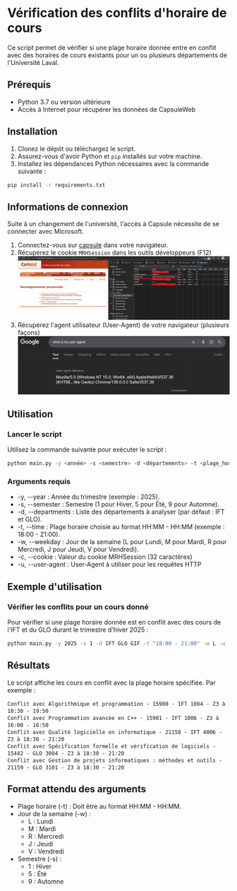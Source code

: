 # Vérification des conflits d'horaire de cours

Ce script permet de vérifier si une plage horaire donnée entre en conflit avec des horaires de cours existants pour un ou plusieurs départements de l'Université Laval.

## Prérequis

- Python 3.7 ou version ultérieure
- Accès à Internet pour récupérer les données de CapsuleWeb

## Installation

1. Clonez le dépôt ou téléchargez le script.
2. Assurez-vous d'avoir Python et `pip` installés sur votre machine.
3. Installez les dépendances Python nécessaires avec la commande suivante :

```bash
pip install -r requirements.txt
```

## Informations de connexion

Suite à un changement de l'université, l'accès à Capsule nécessite de se connecter avec Microsoft.

1. Connectez-vous sur [capsule](https://capsuleweb.ulaval.ca/) dans votre navigateur.
2. Récupérez le cookie `MRHSession` dans les outils développeurs (F12)
![Cookie dans les outils développeurs](img/cookies.png)
3. Récupérez l'agent utilisateur (User-Agent) de votre navigateur (plusieurs façons)
![Recherche Google de mon agent utilisateur](img/ua.png)


## Utilisation
### Lancer le script

Utilisez la commande suivante pour exécuter le script :
```bash
python main.py -y <année> -s <semestre> -d <départements> -t <plage_horaire> -w <jour> -u <agent utilisateur> -c <cookie MRHSession>
```

### Arguments requis
- -y, --year : Année du trimestre (exemple : 2025).
- -s, --semester : Semestre (1 pour Hiver, 5 pour Été, 9 pour Automne).
- -d, --departments : Liste des départements à analyser (par défaut : IFT et GLO).
- -t, --time : Plage horaire choisie au format HH:MM - HH:MM (exemple : 18:00 - 21:00).
- -w, --weekday : Jour de la semaine (L pour Lundi, M pour Mardi, R pour Mercredi, J pour Jeudi, V pour Vendredi).
- -c, --cookie : Valeur du cookie MRHSession (32 caractères)
- -u, --user-agent : User-Agent à utiliser pour les requêtes HTTP

## Exemple d'utilisation
### Vérifier les conflits pour un cours donné
Pour vérifier si une plage horaire donnée est en conflit avec des cours de l'IFT et du GLO durant le trimestre d'hiver 2025 :
```bash
python main.py -y 2025 -s 1 -d IFT GLO GIF -t "18:00 - 21:00" -w L -u 'Mozilla/5.0 (Windows NT 10.0; Win64; x64) AppleWebKit/537.36 (KHTML, like Gecko) Chrome/139.0.0.0 Safari/537.36' -c 3912a352fea797b25c32c0c9a1bb4e5e
```

## Résultats
Le script affiche les cours en conflit avec la plage horaire spécifiée. Par exemple :
```
Conflit avec Algorithmique et programmation - 15900 - IFT 1004 - Z3 à 18:30 - 19:50
Conflit avec Programmation avancée en C++ - 15901 - IFT 1006 - Z3 à 16:00 - 18:50
Conflit avec Qualité logicielle en informatique - 21158 - IFT 4006 - Z3 à 18:30 - 21:20
Conflit avec Spécification formelle et vérification de logiciels - 15442 - GLO 3004 - Z3 à 18:30 - 21:20
Conflit avec Gestion de projets informatiques : méthodes et outils - 21159 - GLO 3101 - Z3 à 18:30 - 21:20
```

## Format attendu des arguments
- Plage horaire (-t) : Doit être au format HH:MM - HH:MM.
- Jour de la semaine (-w) :
    - L : Lundi
    - M : Mardi
    - R : Mercredi
    - J : Jeudi
    - V : Vendredi
- Semestre (-s) :
    - 1 : Hiver
    - 5 : Été
    - 9 : Automne